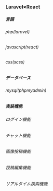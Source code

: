 ### Laravel×React

##### 言語

###### php(laravel)
###### javascript(react)
###### css(scss)

##### データベース
###### mysql(phpmyadmin)

##### 実装機能
###### ログイン機能
###### チャット機能
###### 画像投稿機能
###### 投稿編集機能
###### リアルタイム検索機能
